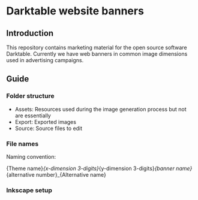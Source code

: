 # Darktable website banners #

## Introduction ##
This repository contains marketing material for the open source software Darktable. Currently we have web banners in common image dimensions used in advertising campaigns.

## Guide ##
### Folder structure ###
- Assets: Resources used during the image generation process but not are essentially
- Export: Exported images
- Source: Source files to edit

### File names ###
Naming convention:

{Theme name}_{x-dimension 3-digits}_{y-dimension 3-digits}_{banner name}_{alternative number}_{Alternative name}
### Inkscape setup ###
